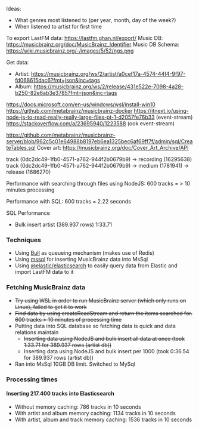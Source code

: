 Ideas:
- What genres most listened to (per year, month, day of the week?)
- When listened to artist for first time

To export LastFM data: https://lastfm.ghan.nl/export/
Music DB: https://musicbrainz.org/doc/MusicBrainz_Identifier
Music DB Schema: https://wiki.musicbrainz.org/-/images/5/52/ngs.png

Get data:
- Artist: https://musicbrainz.org/ws/2/artist/a0cef17a-4574-44f4-9f97-fd068615dac6?fmt=json&inc=tags
- Album: https://musicbrainz.org/ws/2/release/431e522e-7098-4a28-b250-82e6ab3e3785?fmt=json&inc=tags


https://docs.microsoft.com/en-us/windows/wsl/install-win10
https://github.com/metabrainz/musicbrainz-docker
https://itnext.io/using-node-js-to-read-really-really-large-files-pt-1-d2057fe76b33 (event-stream)
https://stackoverflow.com/a/23695940/1223588 (ook event-stream)

https://github.com/metabrainz/musicbrainz-server/blob/962c5c01e64988b8197eb6ea1325bec6af69ff7f/admin/sql/CreateTables.sql
Cover art: https://musicbrainz.org/doc/Cover_Art_Archive/API

track (0dc2dc49-1fb0-4571-a762-944f2b0679b9) -> recording (16295638)
track (0dc2dc49-1fb0-4571-a762-944f2b0679b9) -> medium (1781941) -> release (1686270)

Performance with searching through files using NodeJS: 
600 tracks = > 10 minutes processing

Performance with SQL:
600 tracks = 2.22 seconds


SQL Performance
- Bulk insert artist (389.937 rows) 1:33.71

### Techniques
- Using [Bull](https://www.npmjs.com/package/bull) as queueing mechanism (makes use of Redis)
- Using [mssql](https://www.npmjs.com/package/mssql) for inserting MusicBrainz data into MsSql
- Using [@elastic/elasticsearch](https://www.npmjs.com/package/@elastic/elasticsearch) to easily query data from Elastic and import LastFM data to it

### Fetching MusicBrainz data
- ~~Try using WSL in order to run MusicBrainz server (which only runs on Linux), failed to get it to work~~
- ~~Find data by using createReadStream and return the items searched for. 600 tracks > 10 minutes of processing time~~
- Putting data into SQL database so fetching data is quick and data relations maintain
    - ~~Inserting data using NodeJS and bulk insert all data at once (took 1:33.71 for 389.937 rows (artist db))~~
    - Inserting data using NodeJS and bulk insert per 1000 (took 0:36.54 for 389.937 rows (artist db))
- Ran into MsSql 10GB DB limit. Switched to MySql


### Processing times
#### Inserting 217.400 tracks into Elasticsearch
- Without memory caching: 786 tracks in 10 seconds
- With artist and album memory caching: 1134 tracks in 10 seconds
- With artist, album and track memory caching: 1536 tracks in 10 seconds